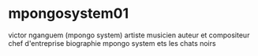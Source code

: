 mpongosystem01
==============

victor nganguem (mpongo system) artiste musicien auteur et compositeur chef d'entreprise biographie mpongo system ets les chats noirs